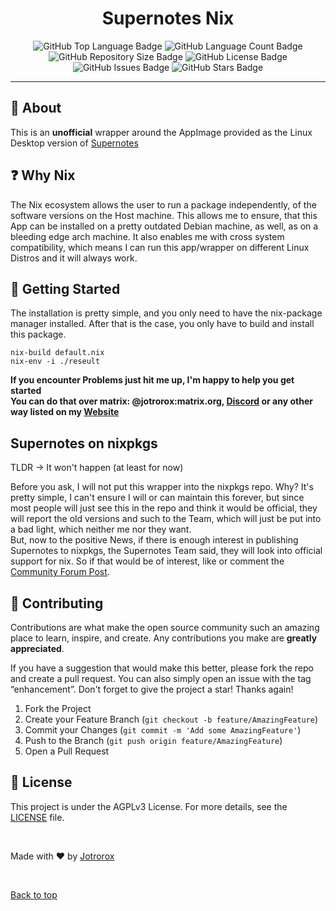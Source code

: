 <h1 align="center">Supernotes Nix</h1>

<p align="center">
  <img src="https://img.shields.io/github/languages/top/Jotrorox/supernotes-nix?style=flat-square" alt="GitHub Top Language Badge">
  <img src="https://img.shields.io/github/languages/count/Jotrorox/supernotes-nix?style=flat-square" alt="GitHub Language Count Badge">
  <img src="https://img.shields.io/github/repo-size/Jotrorox/supernotes-nix?style=flat-square" alt="GitHub Repository Size Badge">
  <img src="https://img.shields.io/github/license/Jotrorox/supernotes-nix?style=flat-square" alt="GitHub License Badge">
  <img src="https://img.shields.io/github/issues/Jotrorox/supernotes-nix?style=flat-square" alt="GitHub Issues Badge">
  <img src="https://img.shields.io/github/stars/Jotrorox/supernotes-nix?style=flat-square" alt="GitHub Stars Badge">
</p>

<hr>

## :dart: About ##

This is an **unofficial** wrapper around the AppImage provided as the Linux Desktop version of [Supernotes](https://supernotes.app)

## :question: Why Nix ##

The Nix ecosystem allows the user to run a package independently,
of the software versions on the Host machine. This allows me to ensure,
that this App can be installed on a pretty outdated Debian machine,
as well, as on a bleeding edge arch machine. It also enables me with cross
system compatibility, which means I can run this app/wrapper on different Linux Distros
and it will always work.

## :dash: Getting Started ##

The installation is pretty simple, and you only need to have the nix-package manager installed.
After that is the case, you only have to build and install this package.

```shell
nix-build default.nix
nix-env -i ./reseult
```

**If you encounter Problems just hit me up, I'm happy to help you get started**\
**You can do that over matrix: @jotrorox:matrix.org, [Discord](https://discord.gg/RVr4cceFUt) or any other way listed on my [Website](https://jotrorox.com)**

## Supernotes on nixpkgs ##

TLDR → It won't happen (at least for now)

Before you ask, I will not put this wrapper into the nixpkgs repo.
Why? It's pretty simple, I can't ensure I will or can maintain this forever,
but since most people will just see this in the repo and think it would be
official, they will report the old versions and such to the Team,
which will just be put into a bad light, which neither me nor they want.\
But, now to the positive News, if there is enough interest in publishing Supernotes to nixpkgs,
the Supernotes Team said, they will look into official support for nix.
So if that would be of interest, like or comment the [Community Forum Post](https://community.supernotes.app/t/supernotes-nix/2777).

## :raised_hands: Contributing ##

Contributions are what make the open source community such an amazing place to learn,
inspire, and create. Any contributions you make are **greatly appreciated**.

If you have a suggestion that would make this better,
please fork the repo and create a pull request.
You can also simply open an issue with the tag “enhancement”.
Don't forget to give the project a star! Thanks again!

1. Fork the Project
2. Create your Feature Branch (`git checkout -b feature/AmazingFeature`)
3. Commit your Changes (`git commit -m 'Add some AmazingFeature'`)
4. Push to the Branch (`git push origin feature/AmazingFeature`)
5. Open a Pull Request


## :memo: License ##

This project is under the AGPLv3 License. For more details, see the [LICENSE](LICENSE) file.

<br>

Made with :heart: by <a href="https://jotrorox.com" target="_blank">Jotrorox</a>

&#xa0;

<a href="#top">Back to top</a>